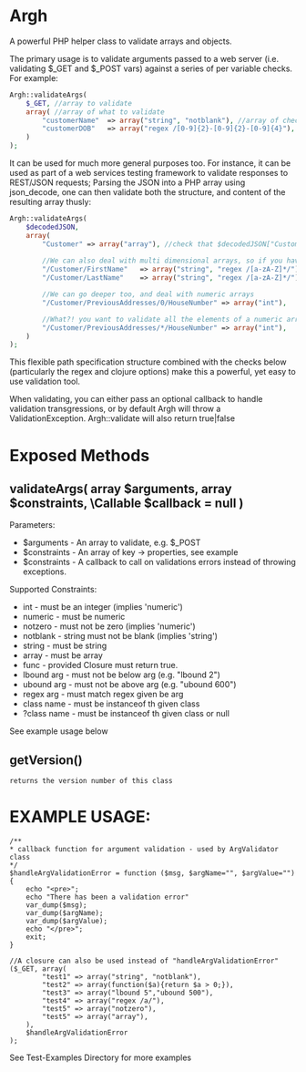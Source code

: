 Argh
===============

A powerful PHP helper class to validate arrays and objects.

The primary usage is to validate arguments passed to a web server (i.e. validating $_GET and $_POST vars) against a series of per variable checks.
For example:

```php
Argh::validateArgs(
	$_GET, //array to validate
	array( //array of what to validate
		"customerName"	=> array("string", "notblank"), //array of checks to perform on $_GET["customerName"]		
		"customerDOB"	=> array("regex /[0-9]{2}-[0-9]{2}-[0-9]{4}"), // array of checks to perform on $_GET["customerDOB"]
	)
);
```

It can be used for much more general purposes too. For instance, it can be used as part of a web services testing framework to validate responses to REST/JSON requests; Parsing the JSON into a PHP array using json_decode, one can then validate both the structure, and content of the resulting array thusly:

```php
Argh::validateArgs(
	$decodedJSON,
	array(
		"Customer" => array("array"), //check that $decodedJSON["Customer"] is itself an array
	
		//We can also deal with multi dimensional arrays, so if you have a customer object in you're JSON, you can validate it like:
		"/Customer/FirstName"	=> array("string", "regex /[a-zA-Z]*/"),
		"/Customer/LastName"	=> array("string", "regex /[a-zA-Z]*/"),

		//We can go deeper too, and deal with numeric arrays
		"/Customer/PreviousAddresses/0/HouseNumber"	=> array("int"),

		//What?! you want to validate all the elements of a numeric array without repeating yourself and knowing how long the array with be? OK, just do:
		"/Customer/PreviousAddresses/*/HouseNumber"	=> array("int"),
	)
);
```

This flexible path specification structure combined with the checks below (particularly the regex and clojure options) make this a powerful, yet easy to use validation tool.

When validating, you can either pass an optional callback to handle validation transgressions, or by default Argh will throw a ValidationException. Argh::validate will also return true|false
	
Exposed Methods
===============

validateArgs( array $arguments, array $constraints, \Callable $callback = null )
----------------------------------------------------

Parameters:
* $arguments	-	An array to validate, e.g. $_POST
* $constraints	-	An array of key -> properties, see example
* $constraints	-	A callback to call on validations errors instead of throwing exceptions.

Supported Constraints:

* int		-	must be an integer (implies 'numeric')
* numeric	-	must be numeric
* notzero	-	must not be zero (implies 'numeric')
* notblank	-	string must not be blank (implies 'string')
* string	-	must be string
* array		- 	must be array
* func		- 	provided Closure must return true. 
* lbound arg	-	must not be below arg (e.g. "lbound 2")
* ubound arg	- 	must not be above arg (e.g. "ubound 600")
* regex arg	- 	must match regex given be arg
* class name -	must be instanceof th given class
* ?class name -	must be instanceof th given class or null

See example usage below

getVersion()
------------
	returns the version number of this class

EXAMPLE USAGE:
===============

```	
/**
* callback function for argument validation - used by ArgValidator class
*/
$handleArgValidationError = function ($msg, $argName="", $argValue="")
{
	echo "<pre>";
	echo "There has been a validation error"
	var_dump($msg);
	var_dump($argName);
	var_dump($argValue);
	echo "</pre>";
	exit;
}

//A closure can also be used instead of "handleArgValidationError"
($_GET, array(
		"test1" => array("string", "notblank"),
		"test2" => array(function($a){return $a > 0;}),
		"test3" => array("lbound 5","ubound 500"),
		"test4" => array("regex /a/"),
		"test5" => array("notzero"),
		"test5" => array("array"),
	),
	$handleArgValidationError
);
```

See Test-Examples Directory for more examples
